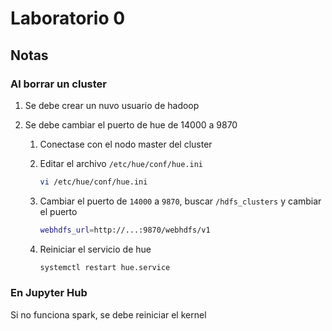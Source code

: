 # Laboratorio 0

## Notas

### Al borrar un cluster

1. Se debe crear un nuvo usuario de hadoop

1. Se debe cambiar el puerto de hue de 14000 a 9870

   1. Conectase con el nodo master del cluster

   2. Editar el archivo `/etc/hue/conf/hue.ini`

      ```bash
      vi /etc/hue/conf/hue.ini
      ```

   3. Cambiar el puerto de `14000` a `9870`, buscar `/hdfs_clusters` y cambiar el puerto

      ```bash
      webhdfs_url=http://...:9870/webhdfs/v1
      ```

   4. Reiniciar el servicio de hue

      ```bash
      systemctl restart hue.service
      ```

### En Jupyter Hub

Si no funciona spark, se debe reiniciar el kernel
